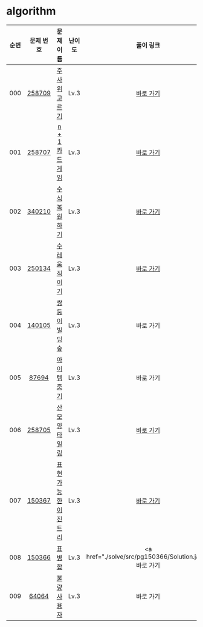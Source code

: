 # algorithm

| 순번  |                                                 문제 번호                                                 |                                                   문제 이름                                                    | 난이도  |                                 풀이 링크                                  |              비고              |
|:---:|:-----------------------------------------------------------------------------------------------------:|:----------------------------------------------------------------------------------------------------------:|:----:|:----------------------------------------------------------------------:|:----------------------------:|
| 000 | <a href="https://school.programmers.co.kr/learn/courses/30/lessons/258709" target="_blank">258709</a> |   <a href="https://school.programmers.co.kr/learn/courses/30/lessons/258709" target="_blank">주사위고르기</a>    | Lv.3 | <a href="./solve/src/pg258709/Solution.java" target="_blank">바로 가기</a> | 2024 KAKAO WINTER INTERNSHIP |
| 001 | <a href="https://school.programmers.co.kr/learn/courses/30/lessons/258707" target="_blank">258707</a> | <a href="https://school.programmers.co.kr/learn/courses/30/lessons/258707" target="_blank">n + 1 카드게임</a>  | Lv.3 | <a href="./solve/src/pg258707/Solution.java" target="_blank">바로 가기</a> | 2024 KAKAO WINTER INTERNSHIP |
| 002 | <a href="https://school.programmers.co.kr/learn/courses/30/lessons/340210" target="_blank">340210</a> |   <a href="https://school.programmers.co.kr/learn/courses/30/lessons/340210" target="_blank">수식 복원하기</a>   | Lv.3 | <a href="./solve/src/pg340210/Solution.java" target="_blank">바로 가기</a> |         PCCP 기출문제 4번         |
| 003 | <a href="https://school.programmers.co.kr/learn/courses/30/lessons/250134" target="_blank">250134</a> |   <a href="https://school.programmers.co.kr/learn/courses/30/lessons/250134" target="_blank">수레 움직이기</a>   | Lv.3 | <a href="./solve/src/pg250134/Solution.java" target="_blank">바로 가기</a> |         PCCP 기출문제 4번         |
| 004 | <a href="https://school.programmers.co.kr/learn/courses/30/lessons/140105" target="_blank">140105</a> |  <a href="https://school.programmers.co.kr/learn/courses/30/lessons/140105" target="_blank">쌍둥이 빌딩 숲</a>   | Lv.3 |                              <a>바로 가기</a>                              |                              |
| 005 |  <a href="https://school.programmers.co.kr/learn/courses/30/lessons/87694" target="_blank">87694</a>  |    <a href="https://school.programmers.co.kr/learn/courses/30/lessons/87694" target="_blank">아이템 줍기</a>    | Lv.3 |                              <a>바로 가기</a>                              |                              |
| 006 | <a href="https://school.programmers.co.kr/learn/courses/30/lessons/258705" target="_blank">258705</a> |   <a href="https://school.programmers.co.kr/learn/courses/30/lessons/258705" target="_blank">산모양 타일링</a>   | Lv.3 | <a href="./solve/src/pg258705/Solution.java" target="_blank">바로 가기</a> | 2024 KAKAO WINTER INTERNSHIP |
| 007 | <a href="https://school.programmers.co.kr/learn/courses/30/lessons/150367" target="_blank">150367</a> | <a href="https://school.programmers.co.kr/learn/courses/30/lessons/150367" target="_blank">표현 가능한 이진트리</a> | Lv.3 | <a href="./solve/src/pg150367/Solution.java" target="_blank">바로 가기</a> | 2023 KAKAO BLIND RECRUITMENT |
| 008 | <a href="https://school.programmers.co.kr/learn/courses/30/lessons/150366" target="_blank">150366</a> |    <a href="https://school.programmers.co.kr/learn/courses/30/lessons/150366" target="_blank">표 병합</a>     | Lv.3 |         <a href="./solve/src/pg150366/Solution.java>바로 가기</a>          | 2023 KAKAO BLIND RECRUITMENT |
| 009 |  <a href="https://school.programmers.co.kr/learn/courses/30/lessons/64064" target="_blank">64064</a>  |    <a href="https://school.programmers.co.kr/learn/courses/30/lessons/64064" target="_blank">불량 사용자</a>    | Lv.3 |                              <a>바로 가기</a>                              |     2019 카카오 개발자 겨울 인턴십      |

[//]: # (|000|<a href="https://www.acmicpc.net/problem/18258" target="_blank">18258</a>|<a href="https://www.acmicpc.net/problem/18258" target="_blank">큐 2</a>|<img height="25px" width="25px" src="https://static.solved.ac/tier_small/7.svg"/>|<a href="./../../solution/data_structure/18258" target="_blank">바로 가기</a>|)
